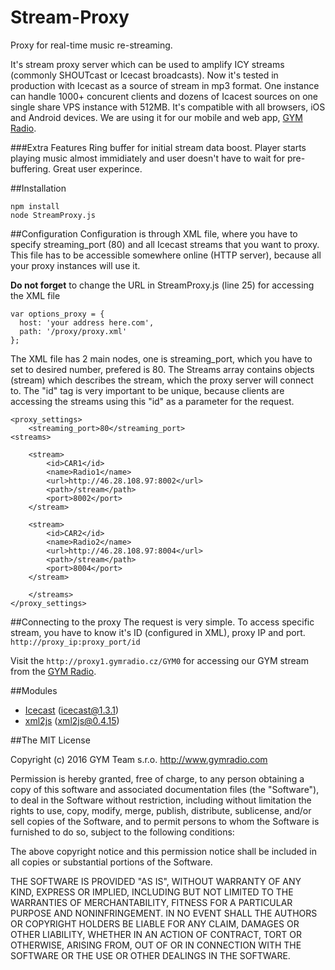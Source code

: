 # Stream-Proxy
Proxy for real-time music re-streaming.

It's stream proxy server which can be used to amplify ICY streams (commonly SHOUTcast or Icecast broadcasts).
Now it's tested in production with Icecast as a source of stream in mp3 format. One instance can handle 1000+ concurent clients and dozens of Icacest sources on one single share VPS instance with 512MB. It's compatible with all browsers, iOS and Android devices. We are using it for our mobile and web app, [GYM Radio](http://www.gymradio.com).

###Extra Features
Ring buffer for initial stream data boost. Player starts playing music almost immidiately and user doesn't have to wait for pre-buffering. Great user experince.

##Installation

```
npm install
node StreamProxy.js
```

##Configuration
Configuration is through XML file, where you have to specify streaming_port (80) and all Icecast streams that you want to proxy.
This file has to be accessible somewhere online (HTTP server), because all your proxy instances will use it.

**Do not forget** to change the URL in StreamProxy.js (line 25) for accessing the XML file
```
var options_proxy = {
  host: 'your address here.com',
  path: '/proxy/proxy.xml'
};
```

The XML file has 2 main nodes, one is streaming_port, which you have to set to desired number, prefered is 80.
The Streams array contains objects (stream) which describes the stream, which the proxy server will connect to. The "id" tag is very important to be unique, because clients are accessing the streams using this "id" as a parameter for the request.

```
<proxy_settings>
	<streaming_port>80</streaming_port>
<streams>

	<stream>
		<id>CAR1</id>
		<name>Radio1</name>
		<url>http://46.28.108.97:8002</url>
		<path>/stream</path>
		<port>8002</port>
	</stream>

	<stream>
		<id>CAR2</id>
		<name>Radio2</name>
		<url>http://46.28.108.97:8004</url>
		<path>/stream</path>
		<port>8004</port>
	</stream>
	
	</streams>
</proxy_settings>
```

##Connecting to the proxy
The request is very simple. To access specific stream, you have to know it's ID (configured in XML), proxy IP and port.
``` http://proxy_ip:proxy_port/id ```

Visit the ``` http://proxy1.gymradio.cz/GYM0 ``` for accessing our GYM stream from the [GYM Radio](http://www.gymradio.com).


##Modules
* [Icecast](https://github.com/TooTallNate/node-icy) (icecast@1.3.1)
* [xml2js](https://github.com/Leonidas-from-XIV/node-xml2js) (xml2js@0.4.15) 


##The MIT License

Copyright (c) 2016 GYM Team s.r.o. http://www.gymradio.com

Permission is hereby granted, free of charge, to any person obtaining a copy
of this software and associated documentation files (the "Software"), to deal
in the Software without restriction, including without limitation the rights
to use, copy, modify, merge, publish, distribute, sublicense, and/or sell
copies of the Software, and to permit persons to whom the Software is
furnished to do so, subject to the following conditions:

The above copyright notice and this permission notice shall be included in
all copies or substantial portions of the Software.

THE SOFTWARE IS PROVIDED "AS IS", WITHOUT WARRANTY OF ANY KIND, EXPRESS OR
IMPLIED, INCLUDING BUT NOT LIMITED TO THE WARRANTIES OF MERCHANTABILITY,
FITNESS FOR A PARTICULAR PURPOSE AND NONINFRINGEMENT. IN NO EVENT SHALL THE
AUTHORS OR COPYRIGHT HOLDERS BE LIABLE FOR ANY CLAIM, DAMAGES OR OTHER
LIABILITY, WHETHER IN AN ACTION OF CONTRACT, TORT OR OTHERWISE, ARISING FROM,
OUT OF OR IN CONNECTION WITH THE SOFTWARE OR THE USE OR OTHER DEALINGS IN
THE SOFTWARE.
